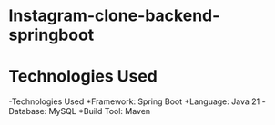 # Instagram-clone-backend-springboot

# Technologies Used
  -Technologies Used
  *Framework: Spring Boot
  +Language: Java 21
  -Database: MySQL
  *Build Tool: Maven
